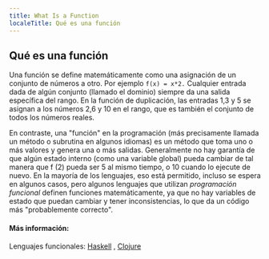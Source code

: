 ```yaml
---
title: What Is a Function
localeTitle: Qué es una función
---
```

## Qué es una función

Una función se define matemáticamente como una asignación de un conjunto de números a otro. Por ejemplo `f(x) = x*2.` Cualquier entrada dada de algún conjunto (llamado el dominio) siempre da una salida específica del rango. En la función de duplicación, las entradas 1,3 y 5 se asignan a los números 2,6 y 10 en el rango, que es también el conjunto de todos los números reales.

En contraste, una "función" en la programación (más precisamente llamada un método o subrutina en algunos idiomas) es un método que toma uno o más valores y genera una o más salidas. Generalmente no hay garantía de que algún estado interno (como una variable global) pueda cambiar de tal manera que f (2) pueda ser 5 al mismo tiempo, o 10 cuando lo ejecute de nuevo. En la mayoría de los lenguajes, eso está permitido, incluso se espera en algunos casos, pero algunos lenguajes que utilizan _programación funcional_ definen funciones matemáticamente, ya que no hay variables de estado que puedan cambiar y tener inconsistencias, lo que da un código más "probablemente correcto".

#### Más información:

Lenguajes funcionales: [Haskell](http://learnyouahaskell.com/chapters) , [Clojure](https://clojure.org/)